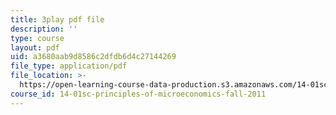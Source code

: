 ```yaml
---
title: 3play pdf file
description: ''
type: course
layout: pdf
uid: a3680aab9d8586c2dfdb6d4c27144269
file_type: application/pdf
file_location: >-
  https://open-learning-course-data-production.s3.amazonaws.com/14-01sc-principles-of-microeconomics-fall-2011/a3680aab9d8586c2dfdb6d4c27144269_eeauylMvOvA.pdf
course_id: 14-01sc-principles-of-microeconomics-fall-2011
---
```

